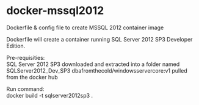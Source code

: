 # docker-mssql2012
Dockerfile &amp; config file to create MSSQL 2012 container image

Dockerfile will create a container running SQL Server 2012 SP3 Developer Edition.

Pre-requisities: <br>
SQL Server 2012 SP3 downloaded and extracted into a folder named SQLServer2012_Dev_SP3
dbafromthecold/windowsservercore:v1 pulled from the docker hub

Run command: <br>
docker build -t sqlserver2012sp3 .
